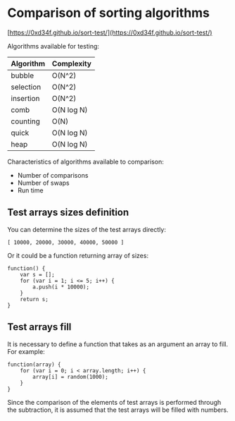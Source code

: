 # Comparison of sorting algorithms

[https://0xd34f.github.io/sort-test/](https://0xd34f.github.io/sort-test/)

Algorithms available for testing:

| Algorithm        | Complexity         |
|------------------|--------------------|
| bubble           | O(N^2)             |
| selection        | O(N^2)             |
| insertion        | O(N^2)             |
| comb             | O(N log N)         |
| counting         | O(N)               |
| quick            | O(N log N)         |
| heap             | O(N log N)         |

Characteristics of algorithms available to comparison:
* Number of comparisons
* Number of swaps
* Run time

## Test arrays sizes definition

You can determine the sizes of the test arrays directly:
```
[ 10000, 20000, 30000, 40000, 50000 ]
```
Or it could be a function returning array of sizes:
```
function() {
    var s = [];
    for (var i = 1; i <= 5; i++) {
        a.push(i * 10000);
    }
    return s;
}
```

## Test arrays fill

It is necessary to define a function that takes as an argument an array to fill. For example:
```
function(array) {
    for (var i = 0; i < array.length; i++) {
        array[i] = random(1000);
    }
}
```
Since the comparison of the elements of test arrays is performed through the subtraction, it is assumed that the test arrays will be filled with numbers.
